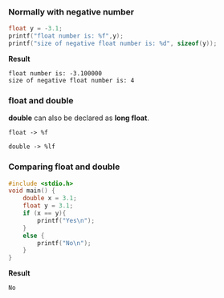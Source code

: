 ### Normally with negative number

```c
float y = -3.1;
printf("float number is: %f",y);
printf("size of negative float number is: %d", sizeof(y));
```
**Result**
```
float number is: -3.100000
size of negative float number is: 4
```

### float and double

**double** can also be declared as **long float**.

```
float -> %f

double -> %lf
```

### Comparing float and double

```c
#include <stdio.h>
void main() {
	double x = 3.1;
	float y = 3.1;
	if (x == y){
		printf("Yes\n");
	}
	else {
		printf("No\n");
	}
}
```

**Result**

```
No
```

